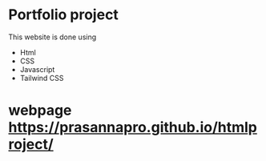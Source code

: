 # Portfolio project
This website is done using 
* Html
* CSS
* Javascript
* Tailwind CSS

# webpage https://prasannapro.github.io/htmlproject/
